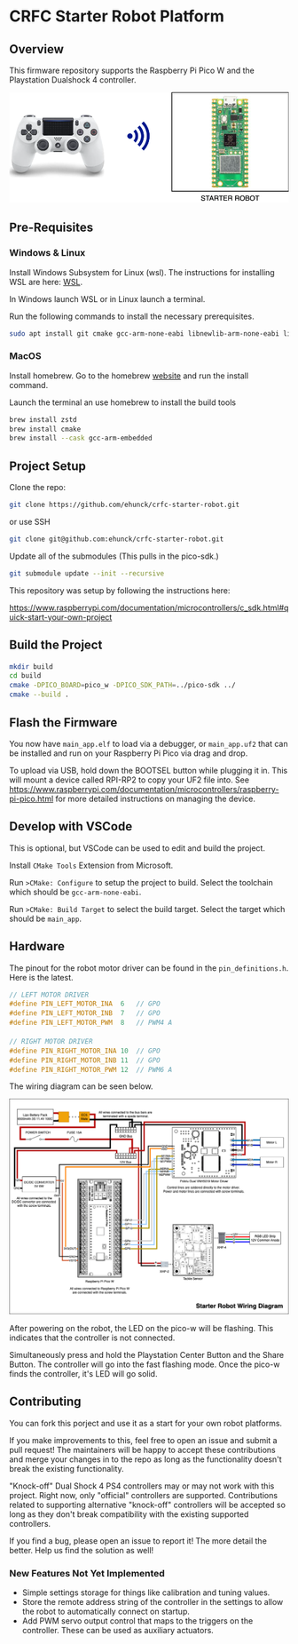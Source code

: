 # CRFC Starter Robot Platform

## Overview

This firmware repository supports the Raspberry Pi Pico W and the Playstation Dualshock 4 controller.

![setup](documents/images/setup.png)

## Pre-Requisites

### Windows & Linux

Install Windows Subsystem for Linux (wsl). The instructions for installing WSL are here: [WSL](https://learn.microsoft.com/en-us/windows/wsl/install).

In Windows launch WSL or in Linux launch a terminal.  

Run the following commands to install the necessary prerequisites.

```bash
sudo apt install git cmake gcc-arm-none-eabi libnewlib-arm-none-eabi libstdc++-arm-none-eabi-newlib
```

### MacOS

Install homebrew.  Go to the homebrew [website](https://brew.sh/) and run the install command.

Launch the terminal an use homebrew to install the build tools

```bash
brew install zstd
brew install cmake
brew install --cask gcc-arm-embedded
```

## Project Setup

Clone the repo:

```bash
git clone https://github.com/ehunck/crfc-starter-robot.git
```

or use SSH

```bash
git clone git@github.com:ehunck/crfc-starter-robot.git
```

Update all of the submodules (This pulls in the pico-sdk.)

```bash
git submodule update --init --recursive
```

This repository was setup by following the instructions here:

https://www.raspberrypi.com/documentation/microcontrollers/c_sdk.html#quick-start-your-own-project

## Build the Project

```bash
mkdir build
cd build
cmake -DPICO_BOARD=pico_w -DPICO_SDK_PATH=../pico-sdk ../
cmake --build .
```

## Flash the Firmware

You now have `main_app.elf` to load via a debugger, or `main_app.uf2` that can be installed and run on your Raspberry Pi Pico via drag and drop.

To upload via USB, hold down the BOOTSEL button while plugging it in. This will mount a device called RPI-RP2 to copy your UF2 file into. See
https://www.raspberrypi.com/documentation/microcontrollers/raspberry-pi-pico.html for more detailed instructions on managing the device.

## Develop with VSCode

This is optional, but VSCode can be used to edit and build the project.

Install `CMake Tools` Extension from Microsoft.

Run `>CMake: Configure` to setup the project to build.
Select the toolchain which should be `gcc-arm-none-eabi`.  

Run `>CMake: Build Target` to select the build target.
Select the target which should be `main_app`.

## Hardware

The pinout for the robot motor driver can be found in the `pin_definitions.h`. Here is the latest.

```c
// LEFT MOTOR DRIVER
#define PIN_LEFT_MOTOR_INA  6   // GPO
#define PIN_LEFT_MOTOR_INB  7   // GPO
#define PIN_LEFT_MOTOR_PWM  8   // PWM4 A 

// RIGHT MOTOR DRIVER
#define PIN_RIGHT_MOTOR_INA 10  // GPO
#define PIN_RIGHT_MOTOR_INB 11  // GPO
#define PIN_RIGHT_MOTOR_PWM 12  // PWM6 A 
```

The wiring diagram can be seen below.

![wiring](documents/images/wiring.png)

After powering on the robot, the LED on the pico-w will be flashing.  This indicates that the controller is not connected.

Simultaneously press and hold the Playstation Center Button and the Share Button.  The controller will go into the fast flashing mode.  Once the pico-w finds the controller, it's LED will go solid.

## Contributing

You can fork this porject and use it as a start for your own robot platforms.

If you make improvements to this, feel free to open an issue and submit a pull request!  The maintainers will be happy to accept these contributions and merge your changes in to the repo as long as the functionality doesn't break the existing functionality.

"Knock-off" Dual Shock 4 PS4 controllers may or may not work with this project.  Right now, only "official" controllers are supported.  Contributions related to supporting alternative "knock-off" controllers will be accepted so long as they don't break compatibility with the existing supported controllers.

If you find a bug, please open an issue to report it! The more detail the better. Help us find the solution as well!

### New Features Not Yet Implemented

- Simple settings storage for things like calibration and tuning values.
- Store the remote address string of the controller in the settings to allow the robot to automatically connect on startup.
- Add PWM servo output control that maps to the triggers on the controller.  These can be used as auxiliary actuators.
